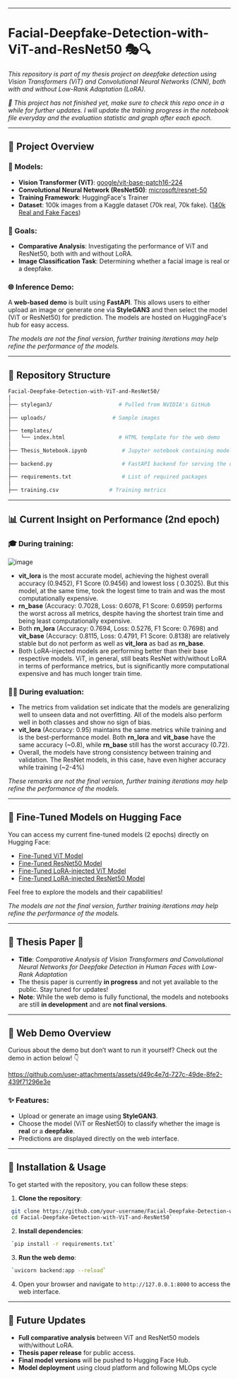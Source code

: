 ----------
# Facial-Deepfake-Detection-with-ViT-and-ResNet50 🎭🔍
_This repository is part of my thesis project on deepfake detection using Vision Transformers (ViT) and Convolutional Neural Networks (CNN), both with and without Low-Rank Adaptation (LoRA)._

_💜 This project has not finished yet, make sure to check this repo once in a while for further updates. I will update the training progress in the notebook file everyday and the evaluation statistic and graph after each epoch._

----------


## 🌟 Project Overview

### 🧠 Models:

-   **Vision Transformer (ViT)**: [google/vit-base-patch16-224](https://huggingface.co/google/vit-base-patch16-224)
-   **Convolutional Neural Network (ResNet50)**: [microsoft/resnet-50](https://huggingface.co/microsoft/resnet-50)
-   **Training Framework**: HuggingFace's Trainer
-   **Dataset**: 100k images from a Kaggle dataset (70k real, 70k fake). ([140k Real and Fake Faces](https://www.kaggle.com/datasets/xhlulu/140k-real-and-fake-faces))

### 🚀 Goals:

-   **Comparative Analysis**: Investigating the performance of ViT and ResNet50, both with and without LoRA.
-   **Image Classification Task**: Determining whether a facial image is real or a deepfake.

### 🌐 Inference Demo:

A **web-based demo** is built using **FastAPI**. This allows users to either upload an image or generate one via **StyleGAN3** and then select the model (ViT or ResNet50) for prediction. The models are hosted on HuggingFace's hub for easy access.

_The models are not the final version, further training iterations may help refine the performance of the models._

---

## 📁 Repository Structure

```bash
Facial-Deepfake-Detection-with-ViT-and-ResNet50/
│
├── stylegan3/                     # Pulled from NVIDIA's GitHub
│
├── uploads/                     # Sample images
│
├── templates/
│   └── index.html                 # HTML template for the web demo
│
├── Thesis_Notebook.ipynb           # Jupyter notebook containing model training code.
│
├── backend.py                      # FastAPI backend for serving the demo
│
├── requirements.txt                # List of required packages
│
├── training.csv                # Training metrics
```

 --------
 
## 📊 Current Insight on Performance (2nd epoch)

### 🎓 During training:
![image](https://github.com/user-attachments/assets/7a53d0d2-cb5e-480c-8f7f-41735dba6f30)


-   **vit_lora** is the most accurate model, achieving the highest overall accuracy (0.9452), F1 Score (0.9456) and lowest loss (	0.3025). But this model, at the same time, took the logest time to train and was the most computationally expensive.
- **rn_base** (Accuracy: 0.7028, Loss: 0.6078, F1 Score: 0.6959) performs the worst across all metrics, despite having the shortest train time and being least computationally expensive.
- Both **rn_lora** (Accuracy: 0.7694, Loss: 0.5276, F1 Score: 0.7698) and **vit_base** (Accuracy: 0.8115, Loss: 0.4791, F1 Score: 0.8138) are relatively stable but do not perform as well as **vit_lora** as bad as **rn_base**.
- Both LoRA-injected models are performing better than their base respective models. ViT, in general, still beats ResNet with/without LoRA in terms of performance metrics, but is significantly more computational expensive and has much longer train time.

### 🧑‍💻 During evaluation:

-   The metrics from validation set indicate that the models are generalizing well to unseen data and not overfitting. All of the models also perform well in both classes and show no sign of bias. 
-   **vit_lora** (Accuracy: 0.95) maintains the same metrics while training and is the best-performance model. Both **rn_lora** and **vit_base** have the same accuracy (~0.8), while **rn_base** still has the worst accuracy (0.72).
-   Overall, the models have strong consistency between training and validation. The ResNet models, in this case, have even higher accuracy while training (~2-4%)

*These remarks are not the final version, further training iterations may help refine the performance of the models.*

----------

## 🔗 Fine-Tuned Models on Hugging Face
You can access my current fine-tuned models (2 epochs) directly on Hugging Face:

-   [Fine-Tuned ViT Model](https://huggingface.co/1ancelot/vit_base)
-   [Fine-Tuned ResNet50 Model](https://huggingface.co/1ancelot/rn_base)
-   [Fine-Tuned LoRA-injected ViT Model](https://huggingface.co/1ancelot/vit_lora)
-   [Fine-Tuned LoRA-injected ResNet50 Model](https://huggingface.co/1ancelot/rn_lora)

Feel free to explore the models and their capabilities!

_The models are not the final version, further training iterations may help refine the performance of the models._

----------

## 📜 Thesis Paper 📝
-   **Title**: _Comparative Analysis of Vision Transformers and Convolutional Neural Networks for Deepfake Detection in Human Faces with Low-Rank Adaptation_
-   The thesis paper is currently **in progress** and not yet available to the public. Stay tuned for updates!
-   **Note**: While the web demo is fully functional, the models and notebooks are still **in development** and are **not final versions**.
----------

## 🚀 Web Demo Overview

Curious about the demo but don’t want to run it yourself? Check out the demo in action below! 👇

https://github.com/user-attachments/assets/d49c4e7d-727c-49de-8fe2-439f71296e3e

### ✨ Features:

-   Upload or generate an image using **StyleGAN3**.
-   Choose the model (ViT or ResNet50) to classify whether the image is **real** or a **deepfake**.
-   Predictions are displayed directly on the web interface.
----------

## 🔧 Installation & Usage

To get started with the repository, you can follow these steps:

1.  **Clone the repository**:
    
   ``` bash
    git clone https://github.com/your-username/Facial-Deepfake-Detection-with-ViT-and-ResNet50.git
    cd Facial-Deepfake-Detection-with-ViT-and-ResNet50` 
```
    
2.  **Install dependencies**:
    
   ``` bash
    `pip install -r requirements.txt` 
   ```
    
3.  **Run the web demo**:
    
   ```bash
    `uvicorn backend:app --reload` 
   ```
    
4.  Open your browser and navigate to `http://127.0.0.1:8000` to access the web interface.
 --------
## 📅 Future Updates

-   **Full comparative analysis** between ViT and ResNet50 models with/without LoRA.
-   **Thesis paper release** for public access.
-   **Final model versions** will be pushed to Hugging Face Hub.
-   **Model deployment** using cloud platform and following MLOps cycle
